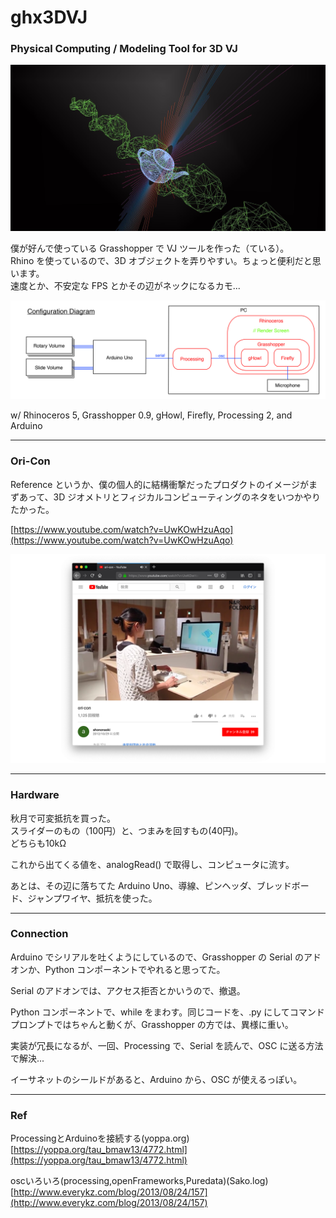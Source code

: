 # ghx3DVJ  

### Physical Computing / Modeling Tool for 3D VJ  

![photo](photo/VJ-1.jpg)  

僕が好んで使っている Grasshopper で VJ ツールを作った（ている）。  
Rhino を使っているので、3D オブジェクトを弄りやすい。ちょっと便利だと思います。  
速度とか、不安定な FPS とかその辺がネックになるカモ...  

![photo](photo/System.jpg)  

w/ Rhinoceros 5, Grasshopper 0.9, gHowl, Firefly, Processing 2, and Arduino  


---  


### Ori-Con

Reference というか、僕の個人的に結構衝撃だったプロダクトのイメージがまずあって、3D ジオメトリとフィジカルコンピューティングのネタをいつかやりたかった。  

[https://www.youtube.com/watch?v=UwKOwHzuAqo](https://www.youtube.com/watch?v=UwKOwHzuAqo)  

![photo](photo/ori-con.png)  


---  


### Hardware  

秋月で可変抵抗を買った。  
スライダーのもの（100円）と、つまみを回すもの(40円)。  
どちらも10kΩ  

これから出てくる値を、analogRead() で取得し、コンピュータに流す。  

あとは、その辺に落ちてた Arduino Uno、導線、ピンヘッダ、ブレッドボード、ジャンプワイヤ、抵抗を使った。  


---  


### Connection  

Arduino でシリアルを吐くようにしているので、Grasshopper の Serial のアドオンか、Python コンポーネントでやれると思ってた。  

Serial のアドオンでは、アクセス拒否とかいうので、撤退。  

Python コンポーネントで、while をまわす。同じコードを、.py にしてコマンドプロンプトではちゃんと動くが、Grasshopper の方では、異様に重い。  

実装が冗長になるが、一回、Processing で、Serial を読んで、OSC に送る方法で解決...  

イーサネットのシールドがあると、Arduino から、OSC が使えるっぽい。


---  


### Ref  


ProcessingとArduinoを接続する(yoppa.org)  
[https://yoppa.org/tau_bmaw13/4772.html](https://yoppa.org/tau_bmaw13/4772.html)  

oscいろいろ(processing,openFrameworks,Puredata)(Sako.log)  
[http://www.everykz.com/blog/2013/08/24/157](http://www.everykz.com/blog/2013/08/24/157)  
